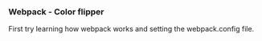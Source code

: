 ### Webpack - Color flipper

First try learning how webpack works and setting the webpack.config file.